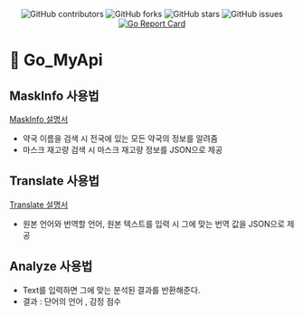 <div align="center">
  
![GitHub contributors](https://img.shields.io/github/contributors/jjmin321/My_api)
![GitHub forks](https://img.shields.io/github/forks/jjmin321/My_api?label=Forks)
![GitHub stars](https://img.shields.io/github/stars/jjmin321/My_api?style=Stars)
![GitHub issues](https://img.shields.io/github/issues-raw/jjmin321/My_api)
[![Go Report Card](https://goreportcard.com/badge/github.com/jjmin321/My_api)](https://goreportcard.com/report/github.com/jjmin321/My_api)

</div>

# 🚀 Go_MyApi

## MaskInfo 사용법
<a target="_blank" rel="noopener noreferrer" href="https://jjmin321.github.io/development/Mask-Api를-만들면서-배운-점/">MaskInfo 설명서</a>
- 약국 이름을 검색 시 전국에 있는 모든 약국의 정보를 알려줌
- 마스크 재고량 검색 시 마스크 재고량 정보를 JSON으로 제공

## Translate 사용법
<a target="_blank" rel="noopener noreferrer" href="https://jjmin321.github.io/development/Translate-api-사용법/">Translate 설명서</a>
- 원본 언어와 번역할 언어, 원본 텍스트를 입력 시 그에 맞는 번역 값을 JSON으로 제공

## Analyze 사용법 
- Text를 입력하면 그에 맞는 분석된 결과를 반환해준다. 
- 결과 : 단어의 언어 , 감정 점수






